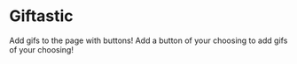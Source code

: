 # Giftastic
Add gifs to the page with buttons! Add a button of your choosing to add gifs of your choosing!

